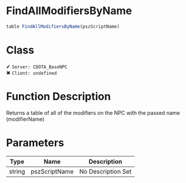 # FindAllModifiersByName
```js	
table FindAllModifiersByName(pszScriptName)
```
# Class
✔ `Server: CDOTA_BaseNPC`  
✖ `Client: undefined`  

# Function Description
Returns a table of all of the modifiers on the NPC with the passed name (modifierName)
# Parameters
Type|Name|Description
--|--|--
string|pszScriptName|No Description Set
